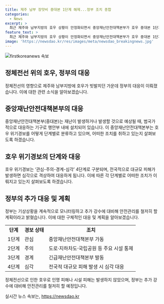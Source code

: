 ```yaml
---
title: 제주 남부 장맛비 중대본 1단계 해제...정부 조치 종합
categories:
  - News
excerpt: >
  최근 제주와 남부지방의 호우 상황이 안정화되면서 중앙재난안전대책본부가 호우 중대본 1단계를 해제하고 경보를 주의에서 관심으로 하향했다. 장맛비가 약해지면서 전 지역에 호우 특보가 해제되었으며, 시민에게는 장맛비로 인한 불편은 있었지만 인명 피해나 시설 피해는 발생하지 않았다. 정부는 기상상황을 모니터링하고 추가 강수에 대비해 안전관리를 철저히 독려할 예정이다.
feature_text: >
  최근 제주와 남부지방의 호우 상황이 안정화되면서 중앙재난안전대책본부가 호우 중대본 1단계를 해제하고 경보를 주의에서 관심으로 하향했다. 장맛비가 약해지면서 전 지역에 호우 특보가 해제되었으며, 시민에게는 장맛비로 인한 불편은 있었지만 인명 피해나 시설 피해는 발생하지 않았다. 정부는 기상상황을 모니터링하고 추가 강수에 대비해 안전관리를 철저히 독려할 예정이다.
image: 'https://newsdao.kr/res/images/meta/newsdao_breakingnews.jpg'
---
```


<p><img src="https://newsdao.kr/res/images/meta/newsdao_breakingnews.jpg" alt="firstkoreanews 속보" /></p>

<h2 data-ke-size="size26">정체전선 위의 호우, 정부의 대응</h2>

<p data-ke-size="size16">정체전선의 영향으로 제주와 남부지방에 호우가 빗발치던 가운데 정부의 대응이 이뤄졌습니다. 이에 대한 관련 소식을 알아보겠습니다.</p>

<h2 data-ke-size="size24">중앙재난안전대책본부의 대응</h2>

<p data-ke-size="size16">중앙재난안전대책본부(중대본)는 재난이 발생하거나 발생할 것으로 예상될 때, 범국가적으로 대응하는 기구로 행안부 내에 설치되어 있습니다. 이 중앙재난안전대책본부는 호우 위기경보를 어떻게 단계별로 분류하고 있으며, 어떠한 조치를 취하고 있는지 살펴보도록 하겠습니다.</p>

<h2 data-ke-size="size24">호우 위기경보의 단계와 대응</h2>

<p data-ke-size="size16">호우 위기경보는 ‘관심-주의-경계-심각’ 4단계로 구분되며, 전국적으로 대규모 피해가 발생하면 심각으로 격상하여 대응하게 됩니다. 이에 따른 각 단계별로 어떠한 조치가 이뤄지고 있는지 살펴보도록 하겠습니다.</p>

<h2 data-ke-size="size24">정부의 추가 대응 및 계획</h2>

<p data-ke-size="size16">정부는 기상상황을 계속적으로 모니터링하고 추가 강수에 대비해 안전관리를 철저히 할 계획이라고 밝혔습니다. 이에 대한 구체적인 대응 및 계획을 알아보겠습니다.</p>

<table>
    <tbody>
        <tr>
            <td style="text-align: center; height: 17px;"><b>단계</b></td>
            <td style="text-align: center; height: 17px;"><b>경보 상태</b></td>
            <td style="text-align: center; height: 17px;"><b>조치</b></td>
        </tr>
        <tr>
            <td style="text-align: left; height: 17px;">1단계</td>
            <td style="text-align: left; height: 17px;">관심</td>
            <td style="text-align: left; height: 17px;">중앙재난안전대책본부 가동</td>
        </tr>
        <tr>
            <td style="text-align: left; height: 17px;">2단계</td>
            <td style="text-align: left; height: 17px;">주의</td>
            <td style="text-align: left; height: 17px;">도로·지하차도·국립공원 등 주요 시설 통제</td>
        </tr>
        <tr>
            <td style="text-align: left; height: 17px;">3단계</td>
            <td style="text-align: left; height: 17px;">경계</td>
            <td style="text-align: left; height: 17px;">긴급재난안전대책본부 발동</td>
        </tr>
        <tr>
            <td style="text-align: left; height: 17px;">4단계</td>
            <td style="text-align: left; height: 17px;">심각</td>
            <td style="text-align: left; height: 17px;">전국적 대규모 피해 발생 시 심각 대응</td>
        </tr>
    </tbody>
</table>

<p data-ke-size="size16">정체전선으로 인한 호우로 인명 피해나 시설 피해는 발생하지 않았으며, 정부는 추가 강수에 대비해 안전관리를 철저히 할 예정입니다.</p>
실시간 뉴스 속보는, <a href="https://newsdao.kr" rel="dofollow">https://newsdao.kr</a>


